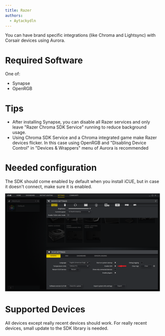 ```yaml
---
title: Razer
authors:
  - Aytackydln
---
```


You can have brand specific integrations (like Chroma and Lightsync) with Corsair devices using Aurora.

# Required Software

One of:
* Synapse
* OpenRGB

# Tips

- After installing Synapse, you can disable all Razer services and only leave "Razer Chroma SDK Service" running to reduce background usage.
- Using Chroma SDK Service and a Chroma integrated game make Razer devices flicker. In this case using OpenRGB and "Disabling Device Control" in "Devices & Wrappers" menu of Aurora is recommended


# Needed configuration

The SDK should come enabled by default when you install iCUE, but in case it doesn't connect, make sure it is enabled.

![Turning on the SDK in Corsair iCUE](/img/docs/icue-enable-sdk.png)

# Supported Devices

All devices except really recent devices should work. For really recent devices, small update to the SDK library is needed.
